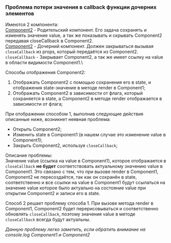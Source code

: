 ### Проблема потери значения в callback функции дочерних элементов

Имеются 2 компонента:\
[Component2]() - Родительский компонент. Его задача сохранять и изменять значение value, а так же показывать и скрывать
Component2 передавая closeCallback в Component2.\
[Component2]() - Дочерний компонент. Должен закрываться вызывая `closeCallback` из props, который передаётся из
Component2.\
`closeCallback` - Закрывает Component2, а так же имеет ссылку на value в области видимости Component1.\

Способы отображения Component2:

1) Отображать Component2 с помощью сохранения его в state, и отображения state-значение в методе render в Component1;
2) Отображать Component2 в зависимости от флага, который сохраняется в state, а Component2 в методе render
   отображается в зависимости от флага;

При отображении способом 1, выполнив следующие действия описанные ниже, возникнет неявная проблема:

- Открыть Component2;
- Изменить state в Component1 (в нашем случае это изменение value в Component1);
- Закрыть Component2, используя `closeCallback`;

Описание проблемы:\
Значение value (ссылка на value в Component1), которое отображается в `closeCallback` **не будет** соответствовать
актуальному значению value в Component1. Это связано с тем, что при вызове render в Component1, Component2 не
пересоздаётся, так как он сохранён в state, соответственно и все ссылки на value в Component1 будут ссылаться на
значение value которое было актуально на состояние value при открытии Component2 и записи его в state.

Способ 2 решает проблему способа 1. При вызове метода render в Component1, Component2 будет перерисовываться и
соответственно обновлять `closeCallback`, поэтому значения value в методе `closeCallback` всегда будут актуальны.

*Данную проблему легко заметить, если обратить внимание на console.log Component1 и Component2* 